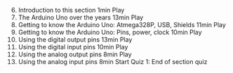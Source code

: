 6. Introduction to this section
   1min
   Play
7. The Arduino Uno over the years
   13min
   Play
8. Getting to know the Arduino Uno: Atmega328P, USB, Shields
   11min
   Play
9. Getting to know the Arduino Uno: Pins, power, clock
   10min
   Play
10. Using the digital output pins
    13min
    Play
11. Using the digital input pins
    10min
    Play
12. Using the analog output pins
    8min
    Play
13. Using the analog input pins
    8min
    Start
    Quiz 1: End of section quiz
